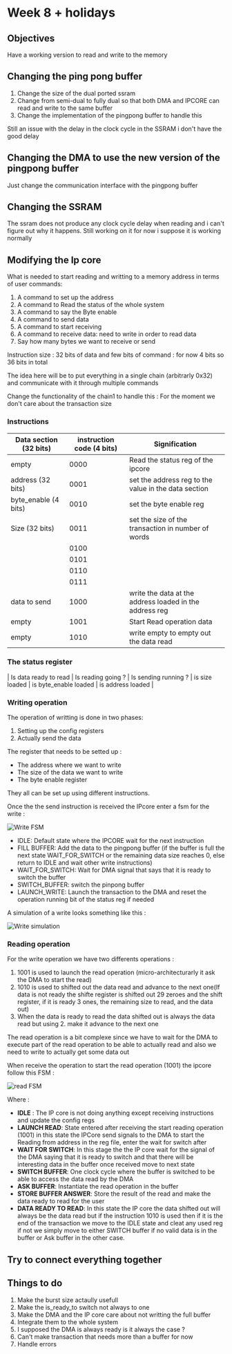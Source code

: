 # Week 8 + holidays

## Objectives

Have a working version to read and write to the memory

## Changing the ping pong buffer

1. Change the size of the dual ported ssram 
2. Change from semi-dual to fully dual so that both DMA and IPCORE can read and write to the same buffer
3. Change the implementation of the pingpong buffer to handle this

Still an issue with the delay in the clock cycle in the SSRAM i don't have the good delay 

## Changing the DMA to use the new version of the pingpong buffer

Just change the communication interface with the pingpong buffer

## Changing the SSRAM 

The ssram does not produce any clock cycle delay when reading and i can't figure out why it happens. Still working on it for now i suppose it is working normally


## Modifying the Ip core 

What is needed to start reading and writting to a memory address in terms of user commands:

1. A command to set up the address
2. A command to Read the status of the whole system
3. A command to say the Byte enable
4. A command to send data
5. A command to start receiving
6. A command to receive data: need to write in order to read data 
7. Say how many bytes we want to receive or send 

Instruction size : 32 bits of data and few bits of command : for now 4 bits so 36 bits in total

The idea here will be to put everything in a single chain (arbitrarly 0x32) and communicate with it through multiple commands

Change the functionality of the chain1  to handle this : 
For the moment we don't care about the transaction size

### Instructions

| Data section (32 bits) | instruction code (4 bits) | Signification |
| ---------------------- | ------------------------- | ------------- |
| empty | 0000 | Read the status reg of the ipcore |
| address (32 bits) | 0001 | set the address reg to the value in the data section |
| byte_enable (4 bits) | 0010 | set the byte enable reg |
| Size (32 bits) | 0011 | set the size of the transaction in number of words |
| | 0100 ||
| | 0101 ||
| | 0110 ||
| | 0111 ||
| data to send | 1000 | write the data at the address loaded in the address reg |
| empty | 1001 | Start Read operation data | 
| empty | 1010 | write empty to empty out the data read |


### The status register

| Is data ready to read | Is reading going ? | Is sending running ? | is size loaded | is byte_enable loaded | is address loaded |

### Writing operation

The operation of writting is done in two phases:

1. Setting up the config registers
2. Actually send the data

The register that needs to be setted up :

- The address where we want to write
- The size of the data we want to write
- The byte enable register

They all can be set up using different instructions. 

Once the the send instruction is received the IPcore enter a fsm for the write :

![Write FSM](image/IPCORE_write.drawio.png)

- IDLE: Default state where the IPCORE wait for the next instruction
- FILL BUFFER: Add the data to the pingpong buffer (if the buffer is full the next state WAIT_FOR_SWITCH or the remaining data size reaches 0, else return to IDLE and wait other write instructions)
- WAIT_FOR_SWITCH: Wait for DMA signal that says that it is ready to switch the buffer
- SWITCH_BUFFER: switch the pinpong buffer
- LAUNCH_WRITE: Launch the transaction to the DMA and reset the operation running bit of the status reg if needed


A simulation of a write looks something like this :

![Write simulation](image/wave_write.png)

### Reading operation

For the write operation we have two differents operations :

1. 1001 is used to launch the read operation (micro-architecturarly it ask the DMA to start the read)
2. 1010 is used to shifted out the data read and advance to the next one(If data is not ready the shifte register is shifted out 29 zeroes and the shift register, if it is ready 3 ones, the remaining size to read, and the data out)
3. When the data is ready to read the data shifted out is always the data read but using 2. make it advance to the next one

The read operation is a bit complexe since we have to wait for the DMA to execute part of the read operation to be able to actually read and also we need to write to actually get some data out 

When receive the operation to start the read operation (1001) the ipcore follow this FSM :

![read FSM](image/IPCORE_read.drawio.png)

Where : 

- **IDLE** : The IP core is not doing anything except receiving instructions and update the config regs 
- **LAUNCH READ**: State entered after receiving the start reading operation (1001) in this state the IPCore send signals to the DMA to start the Reading from address in the reg file, enter the wait for switch after
- **WAIT FOR SWITCH**: In this stage the the IP core wait for the signal of the DMA saying that it is ready to switch and that there will be interesting data in the buffer once received move to next state
- **SWITCH BUFFER**: One clock cycle where the buffer is switched to be able to access the data read by the DMA
- **ASK BUFFER**: Instantiate the read operation in the buffer
- **STORE BUFFER ANSWER**: Store the result of the read and make the data ready to read for the user
- **DATA READY TO READ**: In this state the IP core the data shifted out will always be the data read but if the instruction 1010 is used then if it is the end of the transaction we move to the IDLE state and cleat any used reg if not we simply move to either SWITCH buffer if no valid data is in the buffer or Ask buffer in the other case.

## Try to connect everything together



## Things to do

1. Make the burst size actaully usefull
2. Make the is_ready_to switch not always to one
3. Make the DMA and the IP core care about not writting the full buffer
4. Integrate them to the whole system
5. I supposed the DMA is always ready is it always the case ?
6. Can't make transaction that needs more than a buffer for now
7. Handle errors
